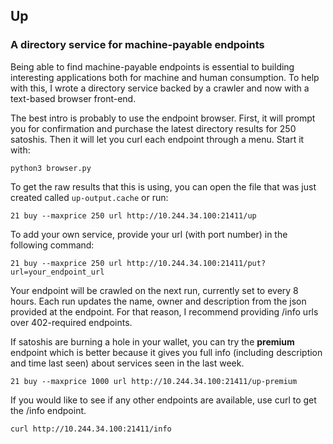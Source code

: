 ## Up 
### A directory service for machine-payable endpoints

Being able to find machine-payable endpoints is essential to building interesting
applications both for machine and human consumption. To help with this, I wrote a directory
service backed by a crawler and now with a text-based browser front-end.

The best intro is probably to use the endpoint browser. First, it will prompt you for confirmation
and purchase the latest directory results for 250 satoshis. Then it will let you curl each endpoint
through a menu. Start it with:

    python3 browser.py

To get the raw results that this is using, you can open the file that was just created called 
`up-output.cache` or run:

    21 buy --maxprice 250 url http://10.244.34.100:21411/up

To add your own service, provide your url (with port number) in the following command:

    21 buy --maxprice 250 url http://10.244.34.100:21411/put?url=your_endpoint_url

Your endpoint will be crawled on the next run, currently set to every 8 hours. Each run updates the 
name, owner and description from the json provided at the endpoint. For that reason, I recommend 
providing /info urls over 402-required endpoints.

If satoshis are burning a hole in your wallet, you can try the **premium** endpoint which is better 
because it gives you full info (including description and time last seen) about services seen in the 
last week.

    21 buy --maxprice 1000 url http://10.244.34.100:21411/up-premium

If you would like to see if any other endpoints are available, use curl to get the /info endpoint.

    curl http://10.244.34.100:21411/info
